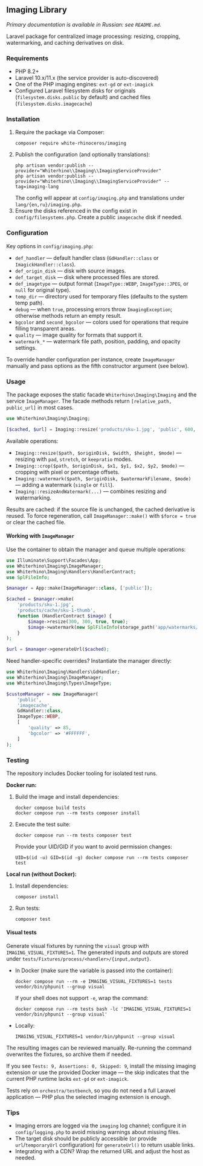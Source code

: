 ## Imaging Library

*Primary documentation is available in Russian: see `README.md`.*

Laravel package for centralized image processing: resizing, cropping, watermarking, and caching derivatives on disk.

### Requirements
- PHP 8.2+
- Laravel 10.x/11.x (the service provider is auto-discovered)
- One of the PHP imaging engines: `ext-gd` or `ext-imagick`
- Configured Laravel filesystem disks for originals (`filesystem.disks.public` by default) and cached files (`filesystem.disks.imagecache`)

### Installation
1. Require the package via Composer:
   ```shell
   composer require white-rhinoceros/imaging
   ```
2. Publish the configuration (and optionally translations):
   ```shell
   php artisan vendor:publish --provider="Whiterhino\\Imaging\\ImagingServiceProvider"
   php artisan vendor:publish --provider="Whiterhino\\Imaging\\ImagingServiceProvider" --tag=imaging-lang
   ```
   The config will appear at `config/imaging.php` and translations under `lang/{en,ru}/imaging.php`.
3. Ensure the disks referenced in the config exist in `config/filesystems.php`. Create a public `imagecache` disk if needed.

### Configuration
Key options in `config/imaging.php`:
- `def_handler` — default handler class (`GdHandler::class` or `ImagickHandler::class`).
- `def_origin_disk` — disk with source images.
- `def_target_disk` — disk where processed files are stored.
- `def_imagetype` — output format (`ImageType::WEBP`, `ImageType::JPEG`, or `null` for original type).
- `temp_dir` — directory used for temporary files (defaults to the system temp path).
- `debug` — when `true`, processing errors throw `ImagingException`; otherwise methods return an empty result.
- `bgcolor` and `second_bgcolor` — colors used for operations that require filling transparent areas.
- `quality` — image quality for formats that support it.
- `watermark_*` — watermark file path, position, padding, and opacity settings.

To override handler configuration per instance, create `ImageManager` manually and pass options as the fifth constructor argument (see below).

### Usage
The package exposes the static facade `Whiterhino\Imaging\Imaging` and the service `ImageManager`. The facade methods return `[relative_path, public_url]` in most cases.

```php
use Whiterhino\Imaging\Imaging;

[$cached, $url] = Imaging::resize('products/sku-1.jpg', 'public', 600, 400, Imaging::RESIZE_MODE_KEEPRATIO);
```

Available operations:
- `Imaging::resize($path, $originDisk, $width, $height, $mode)` — resizing with `pad`, `stretch`, or `keepratio` modes.
- `Imaging::crop($path, $originDisk, $x1, $y1, $x2, $y2, $mode)` — cropping with pixel or percentage offsets.
- `Imaging::watermark($path, $originDisk, $watermarkFilename, $mode)` — adding a watermark (`single` or `fill`).
- `Imaging::resizeAndWatermark(...)` — combines resizing and watermarking.

Results are cached: if the source file is unchanged, the cached derivative is reused. To force regeneration, call `ImageManager::make()` with `$force = true` or clear the cached file.

#### Working with `ImageManager`
Use the container to obtain the manager and queue multiple operations:

```php
use Illuminate\Support\Facades\App;
use Whiterhino\Imaging\ImageManager;
use Whiterhino\Imaging\Handlers\HandlerContract;
use SplFileInfo;

$manager = App::make(ImageManager::class, ['public']);

$cached = $manager->make(
    'products/sku-1.jpg',
    'products/cache/sku-1-thumb',
    function (HandlerContract $image) {
        $image->resize(300, 300, true, true);
        $image->watermark(new SplFileInfo(storage_path('app/watermarks/default.png')));
    }
);

$url = $manager->generateUrl($cached);
```

Need handler-specific overrides? Instantiate the manager directly:

```php
use Whiterhino\Imaging\Handlers\GdHandler;
use Whiterhino\Imaging\ImageManager;
use Whiterhino\Imaging\Types\ImageType;

$customManager = new ImageManager(
    'public',
    'imagecache',
    GdHandler::class,
    ImageType::WEBP,
    [
        'quality' => 85,
        'bgcolor' => '#FFFFFF',
    ]
);
```

### Testing
The repository includes Docker tooling for isolated test runs.

**Docker run:**
1. Build the image and install dependencies:
   ```shell
   docker compose build tests
   docker compose run --rm tests composer install
   ```
2. Execute the test suite:
   ```shell
   docker compose run --rm tests composer test
   ```
   Provide your UID/GID if you want to avoid permission changes:
   ```shell
   UID=$(id -u) GID=$(id -g) docker compose run --rm tests composer test
   ```

**Local run (without Docker):**
1. Install dependencies:
   ```shell
   composer install
   ```
2. Run tests:
   ```shell
   composer test
   ```

#### Visual tests
Generate visual fixtures by running the `visual` group with `IMAGING_VISUAL_FIXTURES=1`. The generated inputs and outputs are stored under `tests/Fixtures/process/<handler>/{input,output}`.

- In Docker (make sure the variable is passed into the container):
  ```shell
  docker compose run --rm -e IMAGING_VISUAL_FIXTURES=1 tests vendor/bin/phpunit --group visual
  ```
  If your shell does not support `-e`, wrap the command:
  ```shell
  docker compose run --rm tests bash -lc 'IMAGING_VISUAL_FIXTURES=1 vendor/bin/phpunit --group visual'
  ```
- Locally:
  ```shell
  IMAGING_VISUAL_FIXTURES=1 vendor/bin/phpunit --group visual
  ```

The resulting images can be reviewed manually. Re-running the command overwrites the fixtures, so archive them if needed.

If you see `Tests: 9, Assertions: 0, Skipped: 9`, install the missing imaging extension or use the provided Docker image — the skip indicates that the current PHP runtime lacks `ext-gd` or `ext-imagick`.

Tests rely on `orchestra/testbench`, so you do not need a full Laravel application — PHP plus the selected imaging extension is enough.

### Tips
- Imaging errors are logged via the `imaging` log channel; configure it in `config/logging.php` to avoid missing warnings about missing files.
- The target disk should be publicly accessible (or provide `url`/`temporaryUrl` configuration) for `generateUrl()` to return usable links.
- Integrating with a CDN? Wrap the returned URL and adjust the host as needed.
